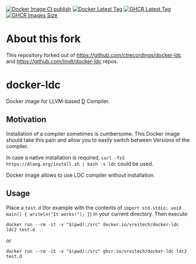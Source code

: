 [![Docker Image CI publish](https://github.com/vreitech/docker-ldc/actions/workflows/docker-image.yml/badge.svg)](https://hub.docker.com/r/vreitech/docker-ldc/)
[![Docker Latest Tag](https://img.shields.io/github/tag/vreitech/docker-ldc.svg)](https://hub.docker.com/r/vreitech/docker-ldc/)
[![GHCR Latest Tag](https://ghcr-badge.egpl.dev/vreitech/docker-ldc/latest_tag)](https://github.com/vreitech/docker-ldc/pkgs/container/docker-ldc)
[![GHCR Images Size](https://ghcr-badge.egpl.dev/vreitech/docker-ldc/size)](https://github.com/vreitech/docker-ldc/pkgs/container/docker-ldc)

# About this fork

This repository forked out of https://github.com/ctrecordings/docker-ldc and https://github.com/lindt/docker-ldc repos.

# docker-ldc

Docker image for LLVM-based [D](http://dlang.org) Compiler.

## Motivation

Installation of a compiler sometimes is cumbersome. This Docker image should take this pain and allow you to easily switch between Versions of the compiler.

In case a native installation is required, `curl -fsS https://dlang.org/install.sh | bash -s ldc` could be used.

Docker image allows to use LDC compiler without installation.

## Usage

Place a `test.d` (for example with the contents of `import std.stdio; void main() { writeln("It works!"); }`) in your current directory.
Then execute
```
docker run --rm -it -v "$(pwd):/src" docker.io/vreitech/docker-ldc ldc2 test.d
```
or
```
docker run --rm -it -v "$(pwd):/src" ghcr.io/vreitech/docker-ldc ldc2 test.d
```
